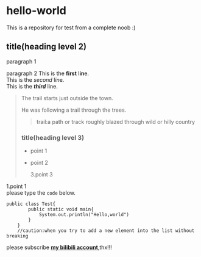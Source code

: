 # hello-world
This is a repository for test from a complete noob :)
## title(heading level 2)
paragraph 1

paragraph 2
This is the **first** l**in**e.<br>
This is the *second* l*in*e.  
This is the ***third*** line.

> The trail starts just outside the town.
>
> He was following a trail through the trees.
>> trail:a path or track roughly blazed through wild or hilly country
> ### title(heading level 3)
> - point 1
> - point 2
>
>     3.point 3

1.point 1  
please type the `code` below.
```
public class Test{
        public static void main{
            System.out.println("Hello,world")
        }
    }
    //caution:when you try to add a new element into the list without breaking
```
please subscribe **[my bilibili account](https://space.bilibili.com/324205603 "press to visit my personal space!!!")**,thx!!!
